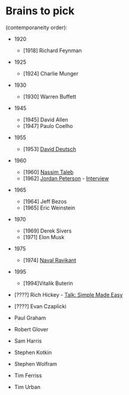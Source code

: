 # Brains to pick

(contemporaneity order):

- 1920
	- [1918] Richard Feynman 
- 1925
	- [1924] Charlie Munger
- 1930
	- [1930] Warren Buffett
- 1945
	- [1945] David Allen
	- [1947] Paulo Coelho
- 1955
	- [1953] [David Deutsch](https://twitter.com/DavidDeutschOxf)
- 1960
	- [1960] [Nassim Taleb](https://twitter.com/nntaleb)
	- [1962] [Jordan Peterson](https://twitter.com/jordanbpeterson) - [Interview](https://tim.blog/2021/03/01/jordan-peterson/)
- 1965
	- [1964] Jeff Bezos
	- [1965] Eric Weinstein
- 1970
	- [1969] Derek Sivers
	- [1971] Elon Musk
- 1975
	- [1974] [Naval Ravikant](https://twitter.com/naval)
- 1995
	- [1994]Vitalik Buterin

- [????] Rich Hickey - [Talk: Simple Made Easy](www.infoq.com/presentations/Simple-Made-Easy)
- [????] Evan Czaplicki

- Paul Graham
- Robert Glover
- Sam Harris
- Stephen Kotkin
- Stephen Wolfram
- Tim Ferriss
- Tim Urban

<!--
- Ausguste Escoffier
- Allan Kay
- Rollo Tomassi
- Milton Friedman
- Mark Manson
- Abbas (iran - photojournalist)
any females? Any non american?
- Pawel Kuczynski (illustrator)
- Mario Puppo (illustrator)
- Edward Tufte
- Sarah Tavel (ex pinterest ceo)
-->